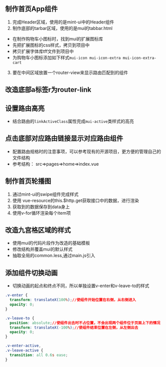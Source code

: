 ## 制作首页App组件

1. 完成Header区域，使用的是mint-ui中的Header组件
2. 制作底部的tarbar区域，使用的是mui的tabbar.html
 + 在制作购物车小图标时，找到mui的扩展图标库
 + 先把扩展图标的css样式，拷贝到项目中
 + 拷贝扩展字体库tff文件到项目中
 + 为购物车小图标添加如下样式`mui-icon mui-icon-extra mui-icon-extra-cart`
3. 要在中间区域放置一个router-view来显示路由匹配到的组件

## 改造底部a标签r为router-link

## 设置路由高亮
- 结合路由的`linkActiveClass`属性完成`mui-active`类样式的高亮

## 点击底部对应路由链接显示对应路由组件
- 配置路由规格时的注意事项，可以参考现有的开源项目，更方便的管理自己的文件结构
- 参考结构：
src=>pages=>home=>index.vue

## 制作首页轮播图
1. 通过mint-ui的swipe组件完成样式
2. 使用 vue-resource的this.$http.get获取接口中的数据，进行渲染
3. 获取到的数据保存到data身上
4. 使用v-for循环渲染每个item项

## 改造九宫格区域的样式
- 使用mui的代码片段作为改造的基础模板
- 修改结构并覆盖mui的默认样式
- 抽取全局的common.less,通过main.js引入

## 添加组件切换动画
- 切换动画的起点和终点不同，所以单独设置v-enter和v-leave-to的样式
```css
.v-enter {
  transform: translateX(100%);//使组件开始位置在右侧，从右侧进入
  opacity: 0;
}

.v-leave-to {
  position: absolute;//使组件出去时不占位置，不会出现两个组件位于页面上下的情况
  transform: translateX(-100%);//使组件结束位置在左侧，从左侧出去
  opacity: 0;
}

.v-enter-active,
.v-leave-active {
  transition: all 0.6s ease;
}
```



